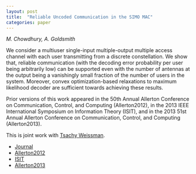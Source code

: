 ```yaml
---
layout: post
title:  "Reliable Uncoded Communication in the SIMO MAC"
categories: paper
---
```

_M. Chowdhury, A. Goldsmith_

<!--more-->
We consider a multiuser single-input multiple-output multiple access channel with each user transmitting from a discrete constellation.  We show that, reliable communication (with the decoding error probability per user being arbitrarily low) can be supported even with the number of antennas at the output being a vanishingly small fraction of the number of users in the system.  Moreover, convex optimization-based relaxations to maximum likelihood decoder are sufficient towards achieving these results.  

Prior versions of this work appeared in the 50th Annual Allerton Conference on Communication, Control, and Computing (Allerton2012), in the 2013 IEEE International Symposium on Information Theory (ISIT), and in the 2013 51st Annual Allerton Conference on Communication, Control, and Computing (Allerton2013).

This is joint work with [Tsachy Weissman](https://web.stanford.edu/~tsachy/).

- [Journal](https://ieeexplore.ieee.org/document/6957541)
- [Allerton2012](https://ieeexplore.ieee.org/document/6483465)
- [ISIT](https://ieeexplore.ieee.org/document/6620506)
- [Allerton2013](https://ieeexplore.ieee.org/document/6736644)
